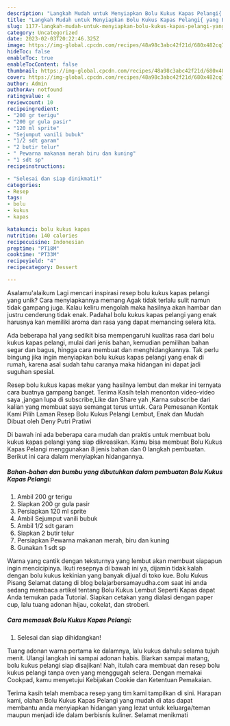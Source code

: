 ```yaml
---
description: "Langkah Mudah untuk Menyiapkan Bolu Kukus Kapas Pelangi{ yang Enak"
title: "Langkah Mudah untuk Menyiapkan Bolu Kukus Kapas Pelangi{ yang Enak"
slug: 1177-langkah-mudah-untuk-menyiapkan-bolu-kukus-kapas-pelangi-yang-enak
category: Uncategorized
date: 2023-02-03T20:22:46.325Z
image: https://img-global.cpcdn.com/recipes/48a98c3abc42f21d/680x482cq70/bolu-kukus-kapas-pelangi-foto-resep-utama.jpg
hideToc: false
enableToc: true
enableTocContent: false
thumbnail: https://img-global.cpcdn.com/recipes/48a98c3abc42f21d/680x482cq70/bolu-kukus-kapas-pelangi-foto-resep-utama.jpg
cover: https://img-global.cpcdn.com/recipes/48a98c3abc42f21d/680x482cq70/bolu-kukus-kapas-pelangi-foto-resep-utama.jpg
author: Admin
authorAv: notfound
ratingvalue: 4
reviewcount: 10
recipeingredient:
- "200 gr terigu"
- "200 gr gula pasir"
- "120 ml sprite"
- "Sejumput vanili bubuk"
- "1/2 sdt garam"
- "2 butir telur"
- " Pewarna makanan merah biru dan kuning"
- "1 sdt sp"
recipeinstructions:

- "Selesai dan siap dinikmati!"
categories:
- Resep
tags:
- bolu
- kukus
- kapas

katakunci: bolu kukus kapas 
nutrition: 140 calories
recipecuisine: Indonesian
preptime: "PT18M"
cooktime: "PT33M"
recipeyield: "4"
recipecategory: Dessert

---
```



Asalamu'alaikum Lagi mencari inspirasi resep bolu kukus kapas pelangi yang unik? Cara menyiapkannya memang Agak tidak terlalu sulit namun tidak gampang juga. Kalau keliru mengolah maka hasilnya akan hambar dan justru cenderung tidak enak. Padahal bolu kukus kapas pelangi yang enak harusnya kan memiliki aroma dan rasa yang dapat memancing selera kita.


Ada beberapa hal yang sedikit bisa mempengaruhi kualitas rasa dari bolu kukus kapas pelangi, mulai dari jenis bahan, kemudian pemilihan bahan segar dan bagus, hingga cara membuat dan menghidangkannya. Tak perlu bingung jika ingin menyiapkan bolu kukus kapas pelangi yang enak di rumah, karena asal sudah tahu caranya maka hidangan ini dapat jadi suguhan spesial.

Resep bolu kukus kapas mekar yang hasilnya lembut dan mekar ini ternyata cara buatnya gampang banget. Terima Kasih telah menonton video-video saya ,jangan lupa di subscribe,Like dan Share yah ,Karna subscribe dari kalian yang membuat saya semangat terus untuk. Cara Pemesanan Kontak Kami Pilih Laman Resep Bolu Kukus Pelangi Lembut, Enak dan Mudah Dibuat oleh Deny Putri Pratiwi


Di bawah ini ada beberapa cara mudah dan praktis untuk membuat bolu kukus kapas pelangi yang siap dikreasikan. Kamu bisa membuat Bolu Kukus Kapas Pelangi menggunakan 8 jenis bahan dan 0 langkah pembuatan. Berikut ini cara dalam menyiapkan hidangannya.

<!--inarticleads1-->

##### Bahan-bahan dan bumbu yang dibutuhkan dalam pembuatan Bolu Kukus Kapas Pelangi:

1. Ambil 200 gr terigu
1. Siapkan 200 gr gula pasir
1. Persiapkan 120 ml sprite
1. Ambil Sejumput vanili bubuk
1. Ambil 1/2 sdt garam
1. Siapkan 2 butir telur
1. Persiapkan  Pewarna makanan merah, biru dan kuning
1. Gunakan 1 sdt sp


Warna yang cantik dengan teksturnya yang lembut akan membuat siapapun ingin mencicipinya. Ikuti resepnya di bawah ini ya, dijamin tidak kalah dengan bolu kukus kekinian yang banyak dijual di toko kue. Bolu Kukus Pisang Selamat datang di blog belajarbersamayudha.com saat ini anda sedang membaca artikel tentang Bolu Kukus Lembut Seperti Kapas dapat Anda temukan pada Tutorial. Siapkan cetakan yang dialasi dengan paper cup, lalu tuang adonan hijau, cokelat, dan stroberi. 

<!--inarticleads2-->

##### Cara memasak Bolu Kukus Kapas Pelangi:


1. Selesai dan siap dihidangkan!

Tuang adonan warna pertama ke dalamnya, lalu kukus dahulu selama tujuh menit. Ulangi langkah ini sampai adonan habis. Biarkan sampai matang, bolu kukus pelangi siap disajikan! Nah, itulah cara membuat dan resep bolu kukus pelangi tanpa oven yang menggugah selera. Dengan memakai Cookpad, kamu menyetujui Kebijakan Cookie dan Ketentuan Pemakaian. 

Terima kasih telah membaca resep yang tim kami tampilkan di sini. Harapan kami, olahan Bolu Kukus Kapas Pelangi yang mudah di atas dapat membantu anda menyiapkan hidangan yang lezat untuk keluarga/teman maupun menjadi ide dalam berbisnis kuliner. Selamat menikmati
